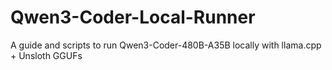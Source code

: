 # Qwen3-Coder-Local-Runner
A guide and scripts to run Qwen3-Coder-480B-A35B locally with llama.cpp + Unsloth GGUFs
